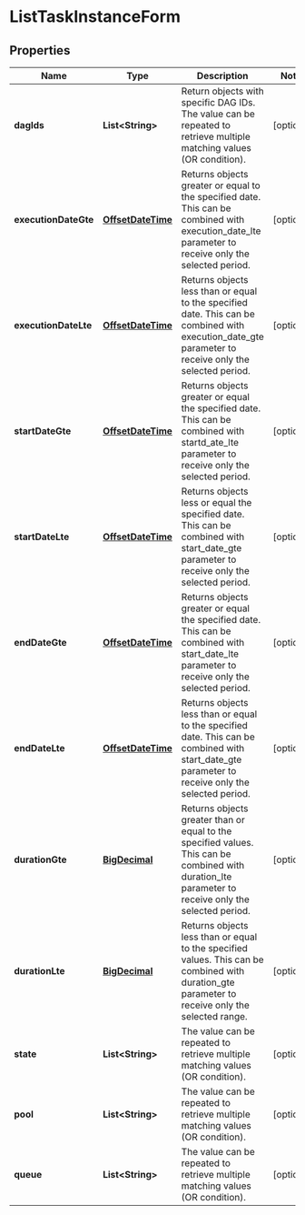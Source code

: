

# ListTaskInstanceForm

## Properties

Name | Type | Description | Notes
------------ | ------------- | ------------- | -------------
**dagIds** | **List&lt;String&gt;** | Return objects with specific DAG IDs. The value can be repeated to retrieve multiple matching values (OR condition). |  [optional]
**executionDateGte** | [**OffsetDateTime**](OffsetDateTime.md) | Returns objects greater or equal to the specified date. This can be combined with execution_date_lte parameter to receive only the selected period.  |  [optional]
**executionDateLte** | [**OffsetDateTime**](OffsetDateTime.md) | Returns objects less than or equal to the specified date. This can be combined with execution_date_gte parameter to receive only the selected period.  |  [optional]
**startDateGte** | [**OffsetDateTime**](OffsetDateTime.md) | Returns objects greater or equal the specified date. This can be combined with startd_ate_lte parameter to receive only the selected period.  |  [optional]
**startDateLte** | [**OffsetDateTime**](OffsetDateTime.md) | Returns objects less or equal the specified date. This can be combined with start_date_gte parameter to receive only the selected period.  |  [optional]
**endDateGte** | [**OffsetDateTime**](OffsetDateTime.md) | Returns objects greater or equal the specified date. This can be combined with start_date_lte parameter to receive only the selected period.  |  [optional]
**endDateLte** | [**OffsetDateTime**](OffsetDateTime.md) | Returns objects less than or equal to the specified date. This can be combined with start_date_gte parameter to receive only the selected period.  |  [optional]
**durationGte** | [**BigDecimal**](BigDecimal.md) | Returns objects greater than or equal to the specified values. This can be combined with duration_lte parameter to receive only the selected period.  |  [optional]
**durationLte** | [**BigDecimal**](BigDecimal.md) | Returns objects less than or equal to the specified values. This can be combined with duration_gte parameter to receive only the selected range.  |  [optional]
**state** | **List&lt;String&gt;** | The value can be repeated to retrieve multiple matching values (OR condition). |  [optional]
**pool** | **List&lt;String&gt;** | The value can be repeated to retrieve multiple matching values (OR condition). |  [optional]
**queue** | **List&lt;String&gt;** | The value can be repeated to retrieve multiple matching values (OR condition). |  [optional]



